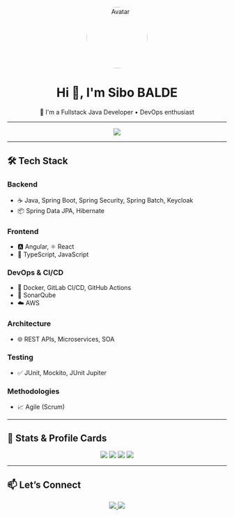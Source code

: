 <!-- Avatar central -->
<p align="center">
  <img src="https://github.com/SIBO-BALDE.png" width="140" alt="Avatar" style="border-radius:50%;" />
</p>

<h1 align="center">Hi 👋, I'm Sibo BALDE</h1>

<p align="center">
  🔭 I'm a Fullstack Java Developer • DevOps enthusiast 
</p>

---

<p align="center">
  <img src="https://skillicons.dev/icons?i=html,css,sass,js,ts,tailwind,bootstrap,materialui,figma,react,angular,java,spring,mysql,postgres,mongodb,docker,git,github,gitlab,jenkins,aws,vscode,intellij,cs" />
</p>


---

## 🛠️ Tech Stack

### Backend
- ☕ Java, Spring Boot, Spring Security, Spring Batch, Keycloak  
- 📦 Spring Data JPA, Hibernate

### Frontend
- 🅰️ Angular, ⚛️ React  
- 📝 TypeScript, JavaScript

### DevOps & CI/CD
- 🐳 Docker, GitLab CI/CD, GitHub Actions  
- 🧪 SonarQube 
- ☁️ AWS

### Architecture
- 🌐 REST APIs, Microservices, SOA

### Testing
- ✅ JUnit, Mockito, JUnit Jupiter

### Methodologies
- 📈 Agile (Scrum)

---

## 📡 Stats & Profile Cards

<p align="center">
  <img src="https://github-profile-summary-cards.vercel.app/api/cards/profile-details?username=SIBO-BALDE&theme=tokyonight" />
  <img src="https://github-profile-summary-cards.vercel.app/api/cards/repos-per-language?username=SIBO-BALDE&theme=tokyonight" />
  <img src="https://github-profile-summary-cards.vercel.app/api/cards/most-commit-language?username=SIBO-BALDE&theme=tokyonight" />
  <img src="https://github-profile-summary-cards.vercel.app/api/cards/stats?username=SIBO-BALDE&theme=tokyonight" />
</p>

---

## 📫 Let’s Connect

<p align="center">
  <a href="https://www.linkedin.com/in/sibo-balde-b2492b207/">
    <img src="https://img.shields.io/badge/-LinkedIn-blue?style=flat-square&logo=Linkedin&logoColor=white" />
  </a>
  <a href="mailto:baldesibo@gmail.com">
    <img src="https://img.shields.io/badge/-Gmail-D14836?style=flat-square&logo=gmail&logoColor=white" />
  </a>
</p>
